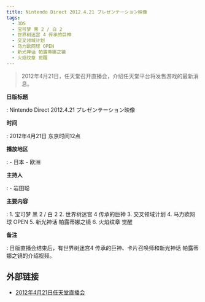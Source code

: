 ```yaml
---
title: Nintendo Direct 2012.4.21 プレゼンテーション映像
tags:
  - 3DS
  - 宝可梦 黑 2 / 白 2
  - 世界树迷宫 4 传承的巨神
  - 交叉领域计划
  - 马力欧网球 OPEN
  - 新光神话 帕露蒂娜之镜
  - 火焰纹章 觉醒
---
```


> 2012年4月21日，任天堂召开直播会，介绍任天堂平台将发售游戏的最新消息。

**日版标题**

:	Nintendo Direct 2012.4.21 プレゼンテーション映像

**时间**

:	2012年4月21日 东京时间12点

**播放地区**

:	- 日本
	- 欧洲

**主持人**

:	- 岩田聪

**主要内容**

:	1. 宝可梦 黑 2 / 白 2
	2. 世界树迷宫 4 传承的巨神
	3. 交叉领域计划
	4. 马力欧网球 OPEN
	5. 新光神话 帕露蒂娜之镜
	6. 火焰纹章 觉醒

**备注**

:	日版直播会结束后，有世界树迷宫4 传承的巨神、卡片召唤师和新光神话 帕露蒂娜之镜的介绍视频。

## 外部链接

- [2012年4月21日任天堂直播会](https://www.bilibili.com/video/BV1AE41117XR/)
